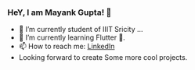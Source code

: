 ### HeY, I am Mayank Gupta! 👋

- 🔭 I’m currently student of IIIT Sricity ...
- 🌱 I’m currently learning Flutter 💙.
- 📫 How to reach me: [LinkedIn](https://www.linkedin.com/in/mayank-gupta-0147a65a/)
- Looking forward to create Some more cool projects.

